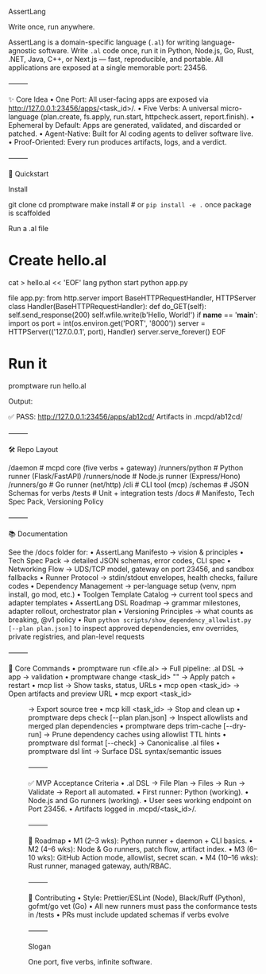 AssertLang

Write once, run anywhere.

AssertLang is a domain-specific language (`.al`) for writing language-agnostic software. Write `.al` code once, run it in Python, Node.js, Go, Rust, .NET, Java, C++, or Next.js — fast, reproducible, and portable. All applications are exposed at a single memorable port: 23456.

⸻

✨ Core Idea
	•	One Port: All user-facing apps are exposed via http://127.0.0.1:23456/apps/<task_id>/.
	•	Five Verbs: A universal micro-language (plan.create, fs.apply, run.start, httpcheck.assert, report.finish).
	•	Ephemeral by Default: Apps are generated, validated, and discarded or patched.
	•	Agent-Native: Built for AI coding agents to deliver software live.
	•	Proof-Oriented: Every run produces artifacts, logs, and a verdict.

⸻

🚀 Quickstart

Install

git clone <repo-url>
cd promptware
make install   # or `pip install -e .` once package is scaffolded

Run a .al file

# Create hello.al
cat > hello.al << 'EOF'
lang python
start python app.py

file app.py:
  from http.server import BaseHTTPRequestHandler, HTTPServer
  class Handler(BaseHTTPRequestHandler):
      def do_GET(self):
          self.send_response(200)
          self.wfile.write(b'Hello, World!')
  if __name__ == '__main__':
      import os
      port = int(os.environ.get('PORT', '8000'))
      server = HTTPServer(('127.0.0.1', port), Handler)
      server.serve_forever()
EOF

# Run it
promptware run hello.al

Output:

✅ PASS: http://127.0.0.1:23456/apps/ab12cd/
Artifacts in .mcpd/ab12cd/


⸻

🛠 Repo Layout

/daemon           # mcpd core (five verbs + gateway)
/runners/python   # Python runner (Flask/FastAPI)
/runners/node     # Node.js runner (Express/Hono)
/runners/go       # Go runner (net/http)
/cli              # CLI tool (mcp)
/schemas          # JSON Schemas for verbs
/tests            # Unit + integration tests
/docs             # Manifesto, Tech Spec Pack, Versioning Policy


⸻

📚 Documentation

See the /docs folder for:
	•	AssertLang Manifesto → vision & principles
	•	Tech Spec Pack → detailed JSON schemas, error codes, CLI spec
	•	Networking Flow → UDS/TCP model, gateway on port 23456, and sandbox fallbacks
	•	Runner Protocol → stdin/stdout envelopes, health checks, failure codes
	•	Dependency Management → per-language setup (venv, npm install, go mod, etc.)
	•	Toolgen Template Catalog → current tool specs and adapter templates
	•	AssertLang DSL Roadmap → grammar milestones, adapter rollout, orchestrator plan
	•	Versioning Principles → what counts as breaking, @v1 policy
	•	Run `python scripts/show_dependency_allowlist.py [--plan plan.json]` to inspect approved dependencies, env overrides, private registries, and plan-level requests

⸻

🔑 Core Commands
	•	promptware run <file.al> → Full pipeline: .al DSL → app → validation
	•	promptware change <task_id> "<delta>" → Apply patch + restart
	•	mcp list → Show tasks, status, URLs
	•	mcp open <task_id> → Open artifacts and preview URL
	•	mcp export <task_id> <dir> → Export source tree
	•	mcp kill <task_id> → Stop and clean up
	•	promptware deps check [--plan plan.json] → Inspect allowlists and merged plan dependencies
	•	promptware deps trim-cache [--dry-run] → Prune dependency caches using allowlist TTL hints
	•	promptware dsl format <path> [--check] → Canonicalise .al files
	•	promptware dsl lint <path> → Surface DSL syntax/semantic issues

⸻

✅ MVP Acceptance Criteria
	•	.al DSL → File Plan → Files → Run → Validate → Report all automated.
	•	First runner: Python (working).
	•	Node.js and Go runners (working).
	•	User sees working endpoint on Port 23456.
	•	Artifacts logged in .mcpd/<task_id>/.

⸻

🧭 Roadmap
	•	M1 (2–3 wks): Python runner + daemon + CLI basics.
	•	M2 (4–6 wks): Node & Go runners, patch flow, artifact index.
	•	M3 (6–10 wks): GitHub Action mode, allowlist, secret scan.
	•	M4 (10–16 wks): Rust runner, managed gateway, auth/RBAC.

⸻

🙌 Contributing
	•	Style: Prettier/ESLint (Node), Black/Ruff (Python), gofmt/go vet (Go)
	•	All new runners must pass the conformance tests in /tests
	•	PRs must include updated schemas if verbs evolve

⸻

Slogan

One port, five verbs, infinite software.
